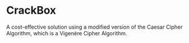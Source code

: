 # CrackBox

A cost-effective solution using a modified version of the Caesar Cipher Algorithm, which is a Vigenère Cipher Algorithm.